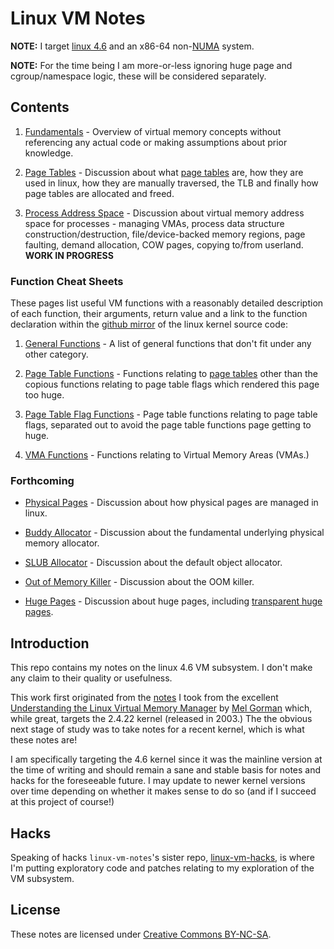 # Linux VM Notes

__NOTE:__ I target [linux 4.6][linux-4.6] and an x86-64 non-[NUMA][numa] system.

__NOTE:__ For the time being I am more-or-less ignoring huge page and
cgroup/namespace logic, these will be considered separately.

## Contents

1. [Fundamentals][fundamentals] - Overview of virtual memory concepts without
   referencing any actual code or making assumptions about prior knowledge.

2. [Page Tables][page-tables] - Discussion about what [page tables][page-table]
   are, how they are used in linux, how they are manually traversed, the TLB and
   finally how page tables are allocated and freed.

3. [Process Address Space][process] - Discussion about virtual memory address
  space for processes - managing VMAs, process data structure
  construction/destruction, file/device-backed memory regions, page faulting,
  demand allocation, COW pages, copying to/from userland. __WORK IN PROGRESS__

### Function Cheat Sheets

These pages list useful VM functions with a reasonably detailed description of
each function, their arguments, return value and a link to the function
declaration within the [github mirror][linux-4.6] of the linux kernel source
code:

1. [General Functions][funcs] - A list of general functions that don't fit under
   any other category.

2. [Page Table Functions][page-table-funcs] - Functions relating to
   [page tables][page-tables] other than the copious functions relating to page
   table flags which rendered this page too huge.

3. [Page Table Flag Functions][page-table-flag-funcs] - Page table functions
   relating to page table flags, separated out to avoid the page table functions
   page getting to huge.

4. [VMA Functions][vma-funcs] - Functions relating to Virtual Memory Areas
   (VMAs.)

### Forthcoming

* [Physical Pages][physical] - Discussion about how physical pages are managed
  in linux.

* [Buddy Allocator][buddy] - Discussion about the fundamental underlying
  physical memory allocator.

* [SLUB Allocator][slub] - Discussion about the default object allocator.

* [Out of Memory Killer][oom] - Discussion about the OOM killer.

* [Huge Pages][huge] - Discussion about huge pages, including
  [transparent huge pages][transhuge].

## Introduction

This repo contains my notes on the linux 4.6 VM subsystem. I don't make any
claim to their quality or usefulness.

This work first originated from the [notes][linux-gorman] I took from the
excellent [Understanding the Linux Virtual Memory Manager][amazon-gorman] by
[Mel Gorman][gorman] which, while great, targets the 2.4.22 kernel (released in
2003.) The the obvious next stage of study was to take notes for a recent
kernel, which is what these notes are!

I am specifically targeting the 4.6 kernel since it was the mainline version at
the time of writing and should remain a sane and stable basis for notes and
hacks for the foreseeable future. I may update to newer kernel versions over
time depending on whether it makes sense to do so (and if I succeed at this
project of course!)

## Hacks

Speaking of hacks `linux-vm-notes`'s sister repo, [linux-vm-hacks][vm-hacks], is
where I'm putting exploratory code and patches relating to my exploration of the
VM subsystem.

## License

These notes are licensed under [Creative Commons BY-NC-SA][license].

[amazon-gorman]:http://www.amazon.co.uk/Understanding-Virtual-Memory-Manager-Perens/dp/0131453483
[gorman]:http://www.csn.ul.ie/~mel/blog/
[license]:http://creativecommons.org/licenses/by-nc-sa/4.0/
[linux-4.6]:https://github.com/torvalds/linux/tree/v4.6
[linux-gorman]:https://github.com/lorenzo-stoakes/linux-gorman-book-notes
[numa]:https://en.wikipedia.org/wiki/Non-uniform_memory_access
[page-table]:https://en.wikipedia.org/wiki/Page_table
[transhuge]:https://github.com/torvalds/linux/blob/v4.6/Documentation/vm/transhuge.txt
[vm-hacks]:https://github.com/lorenzo-stoakes/linux-vm-hacks

[buddy]:./buddy.md
[fundamentals]:./fundamentals.md
[huge]:./huge.md
[oom]:./oom.md
[page-tables]:./page-tables.md
[physical]:./physical.md
[process]:./process.md
[slub]:./slub.md

[funcs]:./funcs.md
[page-table-funcs]:./page-table-funcs.md
[page-table-flag-funcs]:./page-table-flag-funcs.md
[vma-funcs]:./vma-funcs.md
